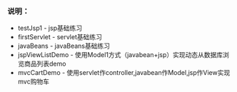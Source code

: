 ### 说明：
* testJsp1 - jsp基础练习
* firstServlet - servlet基础练习
* javaBeans - javaBeans基础练习
* jspViewListDemo - 使用Model1方式（javabean+jsp）实现动态从数据库浏览商品列表demo
* mvcCartDemo - 使用servlet作controller,javabean作Model,jsp作View实现mvc购物车
